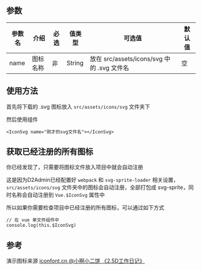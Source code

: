 ## 参数

| 参数名 | 介绍 | 必选 | 值类型 | 可选值 | 默认值 |
| --- | --- | --- | --- | --- | --- |
| name | 图标名称 | 非 | String | 放在 src/assets/icons/svg 中的 .svg 文件名 | 空 |

## 使用方法

首先将下载的 .svg 图标放入 `src/assets/icons/svg` 文件夹下

然后使用组件

```
<IconSvg name="刚才的svg文件名"></IconSvg>
```

## 获取已经注册的所有图标

你已经发现了，只需要将图标文件放入项目中就会自动注册

这是因为D2Admin已经配置好 `webpack` 和 `svg-sprite-loader` 相关设置，`src/assets/icons/svg` 文件夹中的图标会自动注册，全部打包成 svg-sprite，同时名称会自动注册到 `Vue.$IconSvg` 属性中

所以如果你需要检查项目中已经注册的所有图标，可以通过如下方式

```
// 在 vue 单文件组件中
console.log(this.$IconSvg)
```

## 参考

演示图标来源 [iconfont.cn @小啊小二饼 《2.5D工作日记》](http://iconfont.cn/collections/detail?spm=a313x.7781069.1998910419.d9df05512&cid=8219)

